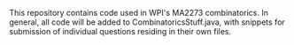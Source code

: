 This repository contains code used in WPI's MA2273 combinatorics.
In general, all code will be added to CombinatoricsStuff.java, with snippets for submission of individual questions residing in their own files.

